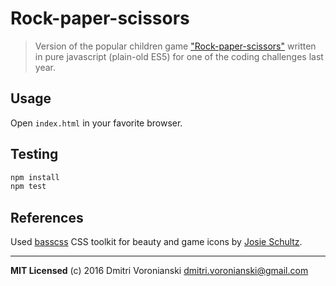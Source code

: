 # Rock-paper-scissors

> Version of the popular children game ["Rock-paper-scissors"](https://en.wikipedia.org/wiki/Rock-paper-scissors) written in pure javascript (plain-old ES5) for one of the coding challenges last year.

## Usage

Open `index.html` in your favorite browser.

## Testing

```bash
npm install
npm test
```

## References

Used [basscss](http://www.basscss.com/) CSS toolkit for beauty and game icons by [Josie Schultz](https://thenounproject.com/josieschultzz/).

---

**MIT Licensed** (c) 2016 Dmitri Voronianski <dmitri.voronianski@gmail.com>
